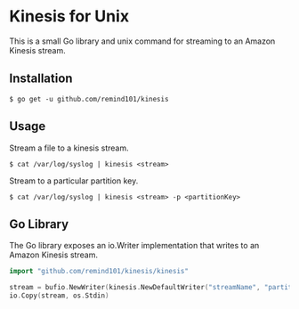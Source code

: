 # Kinesis for Unix

This is a small Go library and unix command for streaming to an Amazon Kinesis stream.

## Installation

```console
$ go get -u github.com/remind101/kinesis
```

## Usage

Stream a file to a kinesis stream.

```console
$ cat /var/log/syslog | kinesis <stream>
```

Stream to a particular partition key.

```console
$ cat /var/log/syslog | kinesis <stream> -p <partitionKey>
```

## Go Library

The Go library exposes an io.Writer implementation that writes to an Amazon Kinesis stream.

```go
import "github.com/remind101/kinesis/kinesis"

stream = bufio.NewWriter(kinesis.NewDefaultWriter("streamName", "partitionKey"))
io.Copy(stream, os.Stdin)
```
